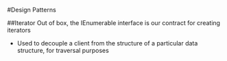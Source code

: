 #Design Patterns

##Iterator
Out of box, the IEnumerable interface is our contract for creating iterators
- Used to decouple a client from the structure of a particular data structure, for traversal purposes


